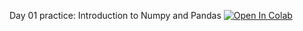 Day 01 practice: Introduction to Numpy and Pandas [![Open In Colab](https://colab.research.google.com/assets/colab-badge.svg)](https://colab.research.google.com/github/girafe-ai/madmo-basic/blob/madmo-basic-21-11/day01_intro/day01_simple_tools.ipynb)
